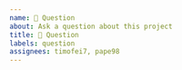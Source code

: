 ```yaml
---
name: 🤔 Question
about: Ask a question about this project
title: 🤔 Question
labels: question
assignees: timofei7, pape98
---
```

